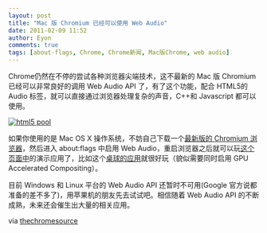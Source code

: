 ```yaml
---
layout: post
title: "Mac 版 Chromium 已经可以使用 Web Audio"
date: 2011-02-09 11:52
author: Eyon
comments: true
tags: [about-flags, Chrome, Chrome新闻, Mac版Chrome, web audio]
---
```

Chrome仍然在不停的尝试各种浏览器尖端技术，这不最新的 Mac 版 Chromium 已经可以非常良好的调用 Web Audio API 了，有了这个功能，配合 HTML5的 Audio 标签，就可以直接通过浏览器处理复杂的声音，C++和 Javascript 都可以使用。

<a href="http://img.chromi.org/2011/02/html5-pool.png">![](http://img.chromi.org/2011/02/html5-pool.png "html5 pool")</a>

如果你使用的是 Mac OS X 操作系统，不妨自己下载一个[最新版的 Chromium 浏览器](http://build.chromium.org/buildbot/snapshots/chromium-rel-mac/?C=M;O=D)，然后进入 about:flags 中启用 Web Audio，重启浏览器之后就可以玩[这个页面中](http://chromium.googlecode.com/svn/trunk/samples/audio/index.html)的演示应用了，比如这个[桌球的应用](http://chromium.googlecode.com/svn/trunk/samples/audio/o3d-webgl-samples/pool.html)就很好玩（貌似需要同时启用 GPU Accelerated Compositing）。

目前 Windows 和 Linux 平台的 Web Audio API 还暂时不可用(Google 官方说都准备的差不多了)，用苹果机的朋友先去试试吧。相信随着 Web Audio API 的不断成熟，未来还会催生出大量的相关应用。

via [thechromesource](http://www.thechromesource.com/the-web-audio-api-arrives-in-chrome-experiments/)
